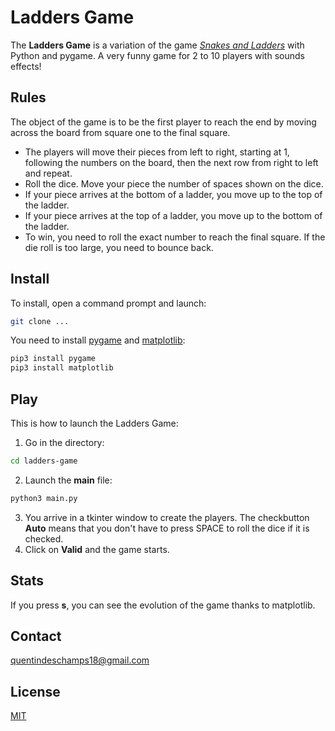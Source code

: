 # Ladders Game

The **Ladders Game** is a variation of the game *[Snakes and Ladders](https://en.wikipedia.org/wiki/Snakes_and_Ladders)* with Python and pygame. A very funny game for 2 to 10 players with sounds effects!

## Rules
The object of the game is to be the first player to reach the end by moving across the board from square one to the final square.
- The players will move their pieces from left to right, starting at 1, following the numbers on the board, then the next row from right to left and repeat.
- Roll the dice. Move your piece the number of spaces shown on the dice.
- If your piece arrives at the bottom of a ladder, you move up to the top of the ladder.
- If your piece arrives at the top of a ladder, you move up to the bottom of the ladder.
- To win, you need to roll the exact number to reach the final square. If the die roll is too large, you need to bounce back.

## Install
To install, open a command prompt and launch:
```bash
git clone ...
```

You need to install [pygame](https://www.pygame.org/news) and [matplotlib](https://matplotlib.org/3.1.1/index.html):
```bash
pip3 install pygame
pip3 install matplotlib
```

## Play
This is how to launch the Ladders Game:
1. Go in the directory:
```bash
cd ladders-game
```
2. Launch the **main** file:
```bash
python3 main.py
```
3. You arrive in a tkinter window to create the players. The checkbutton **Auto** means that you don't have to press SPACE to roll the dice if it is checked.
4. Click on **Valid** and the game starts.

## Stats
If you press **s**, you can see the evolution of the game thanks to matplotlib.

## Contact
quentindeschamps18@gmail.com

## License
[MIT](https://choosealicense.com/licenses/mit/)

